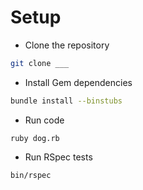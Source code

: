 # Setup

* Clone the repository

```bash
git clone ___
```

* Install Gem dependencies

```bash
bundle install --binstubs
```

* Run code

```
ruby dog.rb
```

* Run RSpec tests

```bash
bin/rspec
```